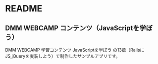 # README

## DMM WEBCAMP コンテンツ（JavaScriptを学ぼう）
DMM WEBCAMP 学習コンテンツ JavaScriptを学ぼう の13章（RailsにJS,jQueryを実装しよう）で制作したサンプルアプリです。